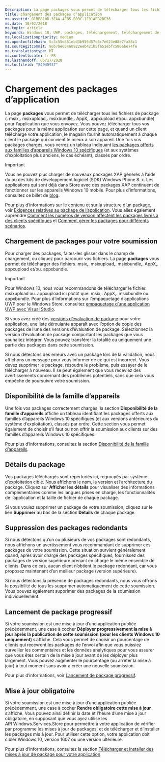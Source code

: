 ```yaml
---
Description: La page packages vous permet de télécharger tous les fichiers de package (. appxupload,. AppX,. appxbundle et/ou. xap) pour l’application que vous envoyez.
title: Chargement des packages d’application
ms.assetid: B1BB810D-3EAA-4FB5-B03C-1F01AFB2DE36
ms.date: 10/02/2018
ms.topic: article
keywords: Windows 10, UWP, packages, téléchargement, téléchargement de packages
ms.localizationpriority: medium
ms.openlocfilehash: 5c3c55d351ebd3b956d57c6c7e623e88e7fa88c1
ms.sourcegitcommit: 96b7be654a0922eeb421b5fa51ebfc586abe74fe
ms.translationtype: MT
ms.contentlocale: fr-FR
ms.lasthandoff: 06/17/2020
ms.locfileid: "84945937"
---
```

# <a name="upload-app-packages"></a>Chargement des packages d’application

La page **packages** vous permet de télécharger tous les fichiers de package (. msix,. msixupload,. msixbundle,. AppX,. appxupload et/ou. appxbundle) pour l’application que vous envoyez. Vous pouvez télécharger tous vos packages pour la même application sur cette page, et quand un client télécharge votre application, le magasin fournit automatiquement à chaque client le package qui convient le mieux à son appareil. Une fois vos packages chargés, vous verrez un tableau indiquant [les packages offerts aux familles d’appareils Windows 10 spécifiques](#device-family-availability) (et aux systèmes d’exploitation plus anciens, le cas échéant), classés par ordre.

> [!IMPORTANT]
> Vous ne pouvez plus charger de nouveaux packages XAP générés à l’aide du ou des kits de développement logiciel (SDK) Windows Phone 8. x. Les applications qui sont déjà dans Store avec des packages XAP continuent de fonctionner sur les appareils Windows 10 mobile. Pour plus d’informations, consultez ce billet de [blog](https://blogs.windows.com/windowsdeveloper/2018/08/20/important-dates-regarding-apps-with-windows-phone-8-x-and-earlier-and-windows-8-8-1-packages-submitted-to-microsoft-store).

Pour plus d’informations sur le contenu et sur la structure d’un package, voir [Exigences relatives au package de l’application](app-package-requirements.md). Vous allez également apprendre [Comment les numéros de version affectent les packages livrés à des clients spécifiques](package-version-numbering.md) et [Comment gérer les packages pour différents scénarios](guidance-for-app-package-management.md).


## <a name="uploading-packages-to-your-submission"></a>Chargement de packages pour votre soumission

Pour charger des packages, faites-les glisser dans le champ de chargement, ou cliquez pour parcourir vos fichiers. La page **packages** vous permet de télécharger des fichiers. msix,. msixupload,. msixbundle,. AppX,. appxupload et/ou. appxbundle.

> [!IMPORTANT]
> Pour Windows 10, nous vous recommandons de télécharger le fichier. msixupload ou. appxupload ici plutôt que. msix,. AppX,. msixbundle ou. appxbundle.  Pour plus d’informations sur l’empaquetage d’applications UWP pour le Windows Store, consultez [empaquetage d’une application UWP avec Visual Studio](/windows/msix/package/packaging-uwp-apps).

Si vous avez créé des [versions d’évaluation de package](package-flights.md) pour votre application, une liste déroulante apparaît avec l’option de copie des packages de l’une des versions d’évaluation de package. Sélectionnez la version d’évaluation de package comportant les packages que vous souhaitez intégrer. Vous pouvez transférer la totalité ou uniquement une partie des packages dans cette soumission.

Si nous détectons des erreurs avec un package lors de la validation, nous affichons un message pour vous informer de ce qui est incorrect. Vous devez supprimer le package, résoudre le problème, puis essayer de le télécharger à nouveau. Il se peut également que vous receviez des avertissements concernant des problèmes potentiels, sans que cela vous empêche de poursuivre votre soumission.


## <a name="device-family-availability"></a>Disponibilité de la famille d’appareils

Une fois vos packages correctement chargés, la section **Disponibilité de la famille d’appareils** affiche un tableau identifiant les packages offerts aux familles d’appareils Windows 10 spécifiques (et aux versions antérieures du système d’exploitation), classés par ordre. Cette section vous permet également de choisir s’il faut ou non offrir la soumission aux clients sur des familles d’appareils Windows 10 spécifiques.

Pour plus d’informations, consultez la section [Disponibilité de la famille d’appareils](device-family-availability.md).


## <a name="package-details"></a>Détails du package

Vos packages téléchargés sont répertoriés ici, regroupés par système d’exploitation cible. Nous affichons le nom, la version et l’architecture du package. Cliquez sur **Afficher les détails** pour visualiser des informations complémentaires comme les langues prises en charge, les fonctionnalités de l’application et la taille de fichier de chaque package.

Si vous voulez supprimer un package de votre soumission, cliquez sur le lien **Supprimer** au bas de la section **Détails** de chaque package.


## <a name="removing-redundant-packages"></a>Suppression des packages redondants

Si nous détectons qu’un ou plusieurs de vos packages sont redondants, nous affichons un avertissement vous recommandant de supprimer ces packages de votre soumission. Cette situation survient généralement quand, après avoir chargé des packages spécifiques, fournissez des packages de version supérieure prenant en charge le même ensemble de clients. Dans ce cas, aucun client n’obtient le package redondant, car vous proposez maintenant d’un meilleur package (version supérieure).

Si nous détectons la présence de packages redondants, nous vous offrons la possibilité de tous les supprimer automatiquement de cette soumission. Vous pouvez également supprimer des packages de la soumission individuellement.


## <a name="gradual-package-rollout"></a>Lancement de package progressif

Si votre soumission est une mise à jour d’une application publiée précédemment, une case à cocher **Déployer progressivement la mise à jour après la publication de cette soumission (pour les clients Windows 10 uniquement)** s’affiche. Cela vous permet de choisir un pourcentage de clients qui recevront les packages de l’envoi afin que vous puissiez surveiller les commentaires et les données analytiques pour vous assurer que vous êtes certain de la mise à jour avant de les déployer plus largement. Vous pouvez augmenter le pourcentage (ou arrêter la mise à jour) à tout moment sans avoir à créer une nouvelle soumission. 

Pour plus d’informations, voir [Lancement de package progressif](gradual-package-rollout.md).


## <a name="mandatory-update"></a>Mise à jour obligatoire

Si votre soumission est une mise à jour d’une application publiée précédemment, une case à cocher **Rendre obligatoire cette mise à jour** s’affiche. Vous pouvez ainsi définir la date et l’heure d’une mise à jour obligatoire, en supposant que vous ayez utilisé les API Windows.Services.Store pour permettre à votre application de vérifier par programme les mises à jour de packages, et de télécharger et d’installer les packages mis à jour. Pour utiliser cette option, votre application doit cibler Windows 10, version 1607 ou une version ultérieure.

Pour plus d’informations, consultez la section [Télécharger et installer des mises à jour de package pour votre application](../packaging/self-install-package-updates.md).

 




